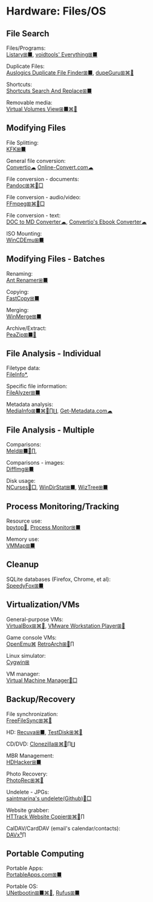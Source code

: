 # Hardware: Files/OS

## File Search

Files/Programs:  
[Listary⊞■](https://www.listary.com/),
[voidtools' Everything⊞■](https://www.voidtools.com/)

Duplicate Files:  
[Auslogics Duplicate File Finder⊞■](https://www.auslogics.com/en/software/duplicate-file-finder/),
[dupeGuru⊞⌘🐧](https://dupeguru.voltaicideas.net/)

Shortcuts:  
[Shortcuts Search And Replace⊞■](http://jacquelin.potier.free.fr/ShortcutsSearchAndReplace/)

Removable media:  
[Virtual Volumes View⊞■⌘🐧](http://vvvapp.sourceforge.net/)

## Modifying Files

File Splitting:  
[KFK⊞■](https://kcsoftwares.com/?kfk)

General file conversion:  
[Convertio☁](https://convertio.co/)
[Online-Convert.com☁](https://www.online-convert.com/)

File conversion - documents:  
[Pandoc⊞⌘🐧□](https://pandoc.org/)

File conversion - audio/video:  
[FFmpeg⊞⌘🐧□](https://www.ffmpeg.org/)

File conversion - text:  
[DOC to MD Converter☁](https://word2md.com/),
[Convertio's Ebook Converter☁](https://convertio.co/ebook-converter/)

ISO Mounting:  
[WinCDEmu⊞■](http://wincdemu.sysprogs.org/)

## Modifying Files - Batches

Renaming:  
[Ant Renamer️⊞■](https://www.antp.be/software/renamer)

Copying:  
[FastCopy⊞■](https://fastcopy.jp/en/)

Merging:  
[WinMerge⊞■](https://winmerge.org/)

Archive/Extract:  
[PeaZip⊞■🐧](https://www.peazip.org/)

## File Analysis - Individual

Filetype data:  
[FileInfo*](https://fileinfo.com/),

Specific file information:  
[FileAlyzer⊞■](https://www.safer-networking.org/products/filealyzer/)

Metadata analysis:  
[MediaInfo⊞■⌘🐧∏∐](https://mediaarea.net/en/MediaInfo),
[Get-Metadata.com☁](https://www.get-metadata.com/)

## File Analysis - Multiple

Comparisons:  
[Meld⊞■🐧∏](https://meldmerge.org/),

Comparisons - images:  
[DiffImg⊞■](https://www.softpedia.com/get/Multimedia/Graphic/Graphic-Viewers/DiffImg.shtml)

Disk usage:  
[NCurses🐧□](https://dev.yorhel.nl/ncdu),
[WinDirStat⊞■](https://windirstat.net/),
[WizTree⊞■](https://wiztreefree.com/)

## Process Monitoring/Tracking

Resource use:  
[bpytop🐧](https://github.com/aristocratos/bpytop),
[Process Monitor⊞■](https://docs.microsoft.com/en-us/sysinternals/downloads/procmon)

Memory use:  
[VMMap⊞■](https://docs.microsoft.com/en-us/sysinternals/downloads/vmmap)

## Cleanup

SQLite databases (Firefox, Chrome, et al):  
[SpeedyFox⊞■](https://www.crystalidea.com/speedyfox)

## Virtualization/VMs

General-purpose VMs:  
[VirtualBox⊞⌘🐧](https://www.virtualbox.org/),
[VMware Workstation Player⊞🐧](https://www.vmware.com/products/workstation-player.html)

Game console VMs:  
[OpenEmu⌘](https://openemu.org/)
[RetroArch⊞🐧∏](https://www.retroarch.com/)

Linux simulator:  
[Cygwin⊞](https://www.cygwin.com/)

VM manager:  
[Virtual Machine Manager🐧□](https://virt-manager.org/)

## Backup/Recovery

File synchronization:  
[FreeFileSync⊞⌘🐧](https://freefilesync.org/)

HD:
[Recuva⊞■](https://www.ccleaner.com/recuva),
[TestDisk⊞⌘🐧](https://www.cgsecurity.org/wiki/TestDisk)

CD/DVD:
[Clonezilla⊞⌘🐧∏∐](https://clonezilla.org/)

MBR Management:  
[HDHacker⊞■](http://dimio.altervista.org/eng/#HDHacker)

Photo Recovery:  
[PhotoRec⊞⌘🐧](https://www.cgsecurity.org/wiki/PhotoRec)

Undelete - JPGs:  
[saintmarina's undelete(Github)🐧□](https://github.com/saintmarina/undelete_jpg)

Website grabber:  
[HTTrack Website Copier⊞⌘🐧∏](https://www.httrack.com/)

CalDAV/CardDAV (email's calendar/contacts):  
[DAVx⁵∏](https://f-droid.org/packages/at.bitfire.davdroid/)

## Portable Computing

Portable Apps:  
[PortableApps.com⊞■](https://portableapps.com/)

Portable OS:  
[UNetbootin⊞■⌘🐧](https://unetbootin.github.io/),
[Rufus⊞■](https://rufus.ie/)
